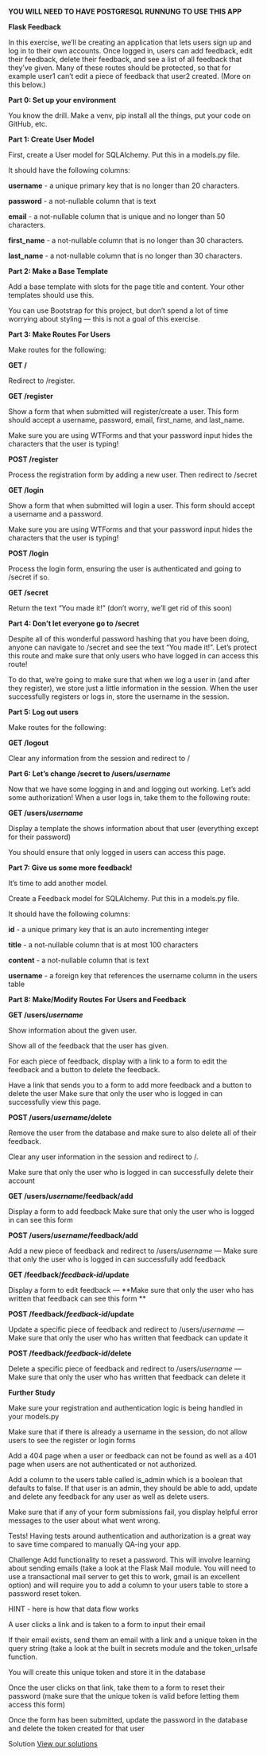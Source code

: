 **YOU WILL NEED TO HAVE POSTGRESQL RUNNUNG TO USE THIS APP**

**Flask Feedback**

In this exercise, we’ll be creating an application that lets users sign up and log in to their own accounts. Once logged in, users can add feedback, edit their feedback, delete their feedback, and see a list of all feedback that they’ve given. Many of these routes should be protected, so that for example user1 can’t edit a piece of feedback that user2 created. (More on this below.)

**Part 0: Set up your environment**

You know the drill. Make a venv, pip install all the things, put your code on GitHub, etc.

**Part 1: Create User Model**

First, create a User model for SQLAlchemy. Put this in a models.py file.

It should have the following columns:

**username** - a unique primary key that is no longer than 20 characters.

**password** - a not-nullable column that is text

**email** - a not-nullable column that is unique and no longer than 50 characters.

**first_name** - a not-nullable column that is no longer than 30 characters.

**last_name** - a not-nullable column that is no longer than 30 characters.


**Part 2: Make a Base Template**

Add a base template with slots for the page title and content. Your other templates should use this.

You can use Bootstrap for this project, but don’t spend a lot of time worrying about styling — this is not a goal of this exercise.

**Part 3: Make Routes For Users**

Make routes for the following:

**GET /**

Redirect to /register.

**GET /register**

Show a form that when submitted will register/create a user. This form should accept a username, password, email, first_name, and last_name.

Make sure you are using WTForms and that your password input hides the characters that the user is typing!

**POST /register**

Process the registration form by adding a new user. Then redirect to /secret

**GET /login**

Show a form that when submitted will login a user. This form should accept a username and a password.

Make sure you are using WTForms and that your password input hides the characters that the user is typing!

**POST /login**

Process the login form, ensuring the user is authenticated and going to /secret if so.

**GET /secret**

Return the text “You made it!” (don’t worry, we’ll get rid of this soon)

**Part 4: Don’t let everyone go to /secret**

Despite all of this wonderful password hashing that you have been doing, anyone can navigate to /secret and see the text “You made it!”. Let’s protect this route and make sure that only users who have logged in can access this route!

To do that, we’re going to make sure that when we log a user in (and after they register), we store just a little information in the session. When the user successfully registers or logs in, store the username in the session.

**Part 5: Log out users**

Make routes for the following:

**GET /logout**

Clear any information from the session and redirect to /

**Part 6: Let’s change /secret to /users/_username_**
  
Now that we have some logging in and and logging out working. Let’s add some authorization! When a user logs in, take them to the following route:

**GET /users/_username_**
  
Display a template the shows information about that user (everything except for their password)

You should ensure that only logged in users can access this page.

**Part 7: Give us some more feedback!**

It’s time to add another model.

Create a Feedback model for SQLAlchemy. Put this in a models.py file.

It should have the following columns:

**id** - a unique primary key that is an auto incrementing integer

**title** - a not-nullable column that is at most 100 characters

**content** - a not-nullable column that is text

**username** - a foreign key that references the username column in the users table

**Part 8: Make/Modify Routes For Users and Feedback**

**GET /users/_username_**

Show information about the given user.

Show all of the feedback that the user has given.

For each piece of feedback, display with a link to a form to edit the feedback and a button to delete the feedback.

Have a link that sends you to a form to add more feedback and a button to delete the user Make sure that only the user who is logged in can successfully view this page.

**POST /users/_username_/delete**

Remove the user from the database and make sure to also delete all of their feedback.

Clear any user information in the session and redirect to /. 

Make sure that only the user who is logged in can successfully delete their account

**GET /users/_username_/feedback/add**

Display a form to add feedback Make sure that only the user who is logged in can see this form

**POST /users/_username_/feedback/add**

Add a new piece of feedback and redirect to /users/_username_ — Make sure that only the user who is logged in can successfully add feedback

**GET /feedback/_feedback-id_/update**

Display a form to edit feedback — **Make sure that only the user who has written that feedback can see this form **

**POST /feedback/_feedback-id_/update**

Update a specific piece of feedback and redirect to /users/_username_ — Make sure that only the user who has written that feedback can update it

**POST /feedback/_feedback-id_/delete**

Delete a specific piece of feedback and redirect to /users/_username_ — Make sure that only the user who has written that feedback can delete it

**Further Study**

Make sure your registration and authentication logic is being handled in your models.py

Make sure that if there is already a username in the session, do not allow users to see the register or login forms

Add a 404 page when a user or feedback can not be found as well as a 401 page when users are not authenticated or not authorized.

Add a column to the users table called is_admin which is a boolean that defaults to false. If that user is an admin, they should be able to add, update and delete any feedback for any user as well as delete users.

Make sure that if any of your form submissions fail, you display helpful error messages to the user about what went wrong.

Tests! Having tests around authentication and authorization is a great way to save time compared to manually QA-ing your app.

Challenge Add functionality to reset a password. This will involve learning about sending emails (take a look at the Flask Mail module. You will need to use a transactional mail server to get this to work, gmail is an excellent option) and will require you to add a column to your users table to store a password reset token. 

HINT - here is how that data flow works

A user clicks a link and is taken to a form to input their email

If their email exists, send them an email with a link and a unique token in the query string (take a look at the built in secrets module and the token_urlsafe function. 

You will create this unique token and store it in the database

Once the user clicks on that link, take them to a form to reset their password (make sure that the unique token is valid before letting them access this form)

Once the form has been submitted, update the password in the database and delete the token created for that user

Solution
[View our solutions](http://curric.rithmschool.com/springboard/exercises/flask-feedback/solution/index.html)
